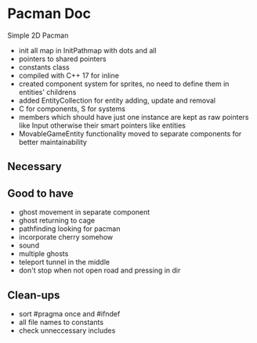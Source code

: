 # Pacman Doc
Simple 2D Pacman
- init all map in InitPathmap with dots and all
- pointers to shared pointers
- constants class
- compiled with C++ 17 for inline
- created component system for sprites, no need to define them in entities' childrens
- added EntityCollection for entity adding, update and removal
- C for components, S for systems
- members which should have just one instance are kept as raw pointers like Input 
otherwise their smart pointers like entities
- MovableGameEntity functionality moved to separate components for better maintainability

## Necessary

## Good to have
- ghost movement in separate component
- ghost returning to cage
- pathfinding looking for pacman
- incorporate cherry somehow
- sound
- multiple ghosts
- teleport tunnel in the middle
- don't stop when not open road and pressing in dir

## Clean-ups
- sort #pragma once and #ifndef
- all file names to constants
- check unneccessary includes
